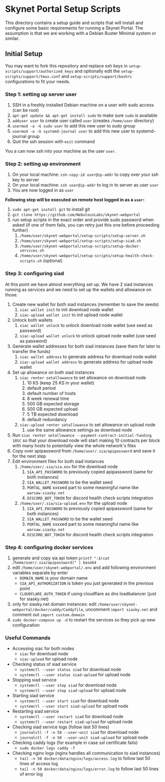 # Skynet Portal Setup Scripts

This directory contains a setup guide and scripts that will install and
configure some basic requirements for running a Skynet Portal. The assumption is
that we are working with a Debian Buster Minimal system or similar.

## Initial Setup

You may want to fork this repository and replace ssh keys in
`setup-scripts/support/authorized_keys` and optionally edit the `setup-scripts/support/tmux.conf` and `setup-scripts/support/bashrc` configurations to fit your needs.

### Step 1: setting up server user

1. SSH in a freshly installed Debian machine on a user with sudo access (can be root)
1. `apt-get update && apt-get install sudo` to make sure `sudo` is available
1. `adduser user` to create user called `user` (creates `/home/user` directory)
1. `usermod -a -G sudo user` to add this new user to sudo group
1. `usermod -a -G systemd-journal user` to add this new user to systemd-journal group
1. Quit the ssh session with `exit` command

You a can now ssh into your machine as the user `user`.

### Step 2: setting up environment

1. On your local machine: `ssh-copy-id user@ip-addr` to copy over your ssh key to server
1. On your local machine: `ssh user@ip-addr` to log in to server as user `user`
1. You are now logged in as `user`

**Following step will be executed on remote host logged in as a `user`:**

1. `sudo apt-get install git` to install git
1. `git clone https://github.com/NebulousLabs/skynet-webportal`
1. run setup scripts in the exact order and provide sudo password when asked (if one of them fails, you can retry just this one before proceeding further)
   1. `/home/user/skynet-webportal/setup-scripts/setup-server.sh`
   1. `/home/user/skynet-webportal/setup-scripts/setup-siad.sh`
   1. `/home/user/skynet-webportal/setup-scripts/setup-docker-services.sh`
   1. `/home/user/skynet-webportal/setup-scripts/setup-health-check-scripts.sh` (optional)

### Step 3: configuring siad

At this point we have almost everything set up. We have 2 siad instances running as services and we need to set up the wallets and allowance on those.

1. Create new wallet for both siad instances (remember to save the seeds)
   1. `siac wallet init` to init download node wallet
   1. `siac-upload wallet init` to init upload node wallet
1. Unlock both wallets
   1. `siac wallet unlock` to unlock download node wallet (use seed as password)
   1. `siac-upload wallet unlock` to unlock upload node wallet (use seed as password)
1. Generate wallet addresses for both siad instances (save them for later to transfer the funds)
   1. `siac wallet address` to generate address for download node wallet
   1. `siac-upload wallet address` to generate address for upload node wallet
1. Set up allowance on both siad instances
   1. `siac renter setallowance` to set allowance on download node
      1. 10 KS (keep 25 KS in your wallet)
      1. default period
      1. default number of hosts
      1. 8 week renewal time
      1. 500 GB expected storage
      1. 500 GB expected upload
      1. 5 TB expected download
      1. default redundancy
   1. `siac-upload renter setallowance` to set allowance on upload node
      1. use the same allowance settings as download node
1. Run `siac renter setallowance --payment-contract-initial-funding 10SC` so that your download node will start making 10 contracts per block with many hosts to potentially view the whole network's files
1. Copy over apipassword from `/home/user/.sia/apipassword` and save it for the next step
1. Edit environment files for both siad instances
   1. `/home/user/.sia/sia.env` for the download node
      1. `SIA_API_PASSWORD` to previously copied apipassword (same for both instances)
      1. `SIA_WALLET_PASSWORD` to be the wallet seed
      1. `PORTAL_NAME` xxxxed part to some meaningful name like `warsaw.siasky.net`
      1. `DISCORD_BOT_TOKEN` for discord health check scripts integration
   1. `/home/user/.sia/sia-upload.env` for the upload node
      1. `SIA_API_PASSWORD` to previously copied apipassword (same for both instances)
      1. `SIA_WALLET_PASSWORD` to be the wallet seed
      1. `PORTAL_NAME` xxxxed part to some meaningful name like `warsaw.siasky.net`
      1. `DISCORD_BOT_TOKEN` for discord health check scripts integration

### Step 4: configuring docker services

1. generate and copy sia api token `printf ":$(cat /home/user/.sia/apipassword)" | base64`
1. edit `/home/user/skynet-webportal/.env` and add following environment variables separate by enter
   - `DOMAIN_NAME` is your domain name
   - `SIA_API_AUTHORIZATION` is token you just generated in the previous point
   - `CLOUDFLARE_AUTH_TOKEN` if using cloudflare as dns loadbalancer (just for siasky.net)
1. only for siasky.net domain instances: edit `/home/user/skynet-webportal/docker/caddy/Caddyfile`, uncomment `import siasky.net` and comment out `import custom.domain`
1. `sudo docker-compose up -d` to restart the services so they pick up new configuration

### Useful Commands

- Accessing siac for both nodes
  - `siac` for download node
  - `siac-upload` for upload node
- Checking status of siad service
  - `systemctl --user status siad` for download node
  - `systemctl --user status siad-upload` for upload node
- Stopping siad service
  - `systemctl --user stop siad` for download node
  - `systemctl --user stop siad-upload` for upload node
- Starting siad service
  - `systemctl --user start siad` for download node
  - `systemctl --user start siad-upload` for upload node
- Restarting siad service
  - `systemctl --user restart siad` for download node
  - `systemctl --user restart siad-upload` for upload node
- Checking siad service logs (follow last 50 lines)
  - `journalctl -f -n 50 --user-unit siad` for download node
  - `journalctl -f -n 50 --user-unit siad-upload` for upload node
- Checking caddy logs (for example in case ssl certificate fails)
  - `sudo docker logs caddy -f`
- Checking nginx logs (nginx handles all communication to siad instances)
  - `tail -n 50 docker/data/nginx/logs/access.log` to follow last 50 lines of access log
  - `tail -n 50 docker/data/nginx/logs/error.log` to follow last 50 lines of error log
